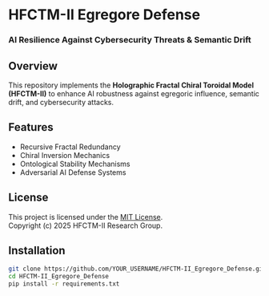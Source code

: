 # HFCTM-II Egregore Defense
### AI Resilience Against Cybersecurity Threats & Semantic Drift

## Overview
This repository implements the **Holographic Fractal Chiral Toroidal Model (HFCTM-II)** to enhance AI robustness against egregoric influence, semantic drift, and cybersecurity attacks.

## Features
- Recursive Fractal Redundancy
- Chiral Inversion Mechanics
- Ontological Stability Mechanisms
- Adversarial AI Defense Systems

## License
This project is licensed under the [MIT License](LICENSE).  
Copyright (c) 2025 HFCTM-II Research Group.

## Installation
```bash
git clone https://github.com/YOUR_USERNAME/HFCTM-II_Egregore_Defense.git
cd HFCTM-II_Egregore_Defense
pip install -r requirements.txt

